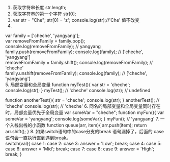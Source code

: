 1. 获取字符串长度 str.length;  
2. 获取字符串的第一个字符 str[0];
3. var str = "Che"; str[0] = 'z'; console.log(str);//'Che' 值不改变
4. 
var family = ['cheche', 'yangyang'];  
var removeFromFamily = family.pop();  
console.log(removeFromFamily); // yangyang
family.push(removeFromFamily);
console.log(family); // ['cheche', 'yangyang']  
removeFromFamily = family.shift();
console.log(removeFromFamily); // 'cheche'  
family.unshift(removeFromFamily); 
console.log(family); // ['cheche', 'yangyang']  
5. 局部变量和全局变量
function myTest(){
    var str = 'cheche';
    console.log(str);
}
myTest(); // 'cheche'
console.log(str); // undefined

function anotherTest(){
    str = 'cheche';
    console.log(str);
}
anotherTest(); // 'cheche'
console.log(str); // 'cheche'
6. 同名的局部变量和全局变量同时存在时，局部变量优先于全局变量
var someVar = "cheche";
function myFun(){
    var someVar = 'yangyang';
    console.log(someVar);
}
myFun(); // 'yangyang'
7. 一个入栈出栈的小函数
function queue(arr, item){
    arr.push(item);
    return arr.shift();
}
8. 如果switch语句中的case分支的break 语句漏掉了，后面的 case语句会一直执行直到遇到break。  
switch(val){
    case 1:
    case 2:
    case 3:
      answer = 'Low';
      break;
    case 4:
    case 5:
    case 6:
      answer = 'Mid';
      break;
    case 7:
    case 8:
    case 9:
      answer = 'High';
      break;
  }
